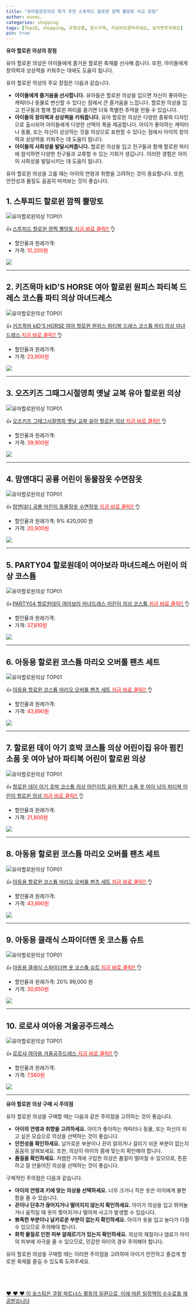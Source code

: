 ```yaml
---
title: "유아할로윈의상 특가 추천 스투피드 할로윈 깜찍 뿔망토 비교 장점"
author: eunmi.
categories: shopping
tags: [Top10, shopping, 유행상품, 필수구매, 지금바로클릭하세요, 놓치면후회해요]
pin: true
---
```

**유아 할로윈 의상의 장점**

유아 할로윈 의상은 아이들에게 즐거운 할로윈 축제를 선사해 줍니다. 또한, 아이들에게 창의력과 상상력을 키워주는 데에도 도움이 됩니다.

유아 할로윈 의상의 주요 장점은 다음과 같습니다.

* **아이들에게 즐거움을 선사합니다.** 유아들은 할로윈 의상을 입으면 자신이 좋아하는 캐릭터나 동물로 변신할 수 있다는 점에서 큰 즐거움을 느낍니다. 할로윈 의상을 입고 친구들과 함께 할로윈 파티를 즐기면 더욱 특별한 추억을 만들 수 있습니다.
* **아이들의 창의력과 상상력을 키워줍니다.** 유아 할로윈 의상은 다양한 종류와 디자인으로 출시되어 아이들에게 다양한 선택의 폭을 제공합니다. 아이가 좋아하는 캐릭터나 동물, 또는 자신이 상상하는 것을 의상으로 표현할 수 있다는 점에서 아이의 창의력과 상상력을 키워주는 데 도움이 됩니다.
* **아이들의 사회성을 발달시켜줍니다.** 할로윈 의상을 입고 친구들과 함께 할로윈 파티에 참석하면 다양한 친구들과 교류할 수 있는 기회가 생깁니다. 이러한 경험은 아이의 사회성을 발달시키는 데 도움이 됩니다.

유아 할로윈 의상을 고를 때는 아이의 연령과 취향을 고려하는 것이 중요합니다. 또한, 안전성과 품질도 꼼꼼히 따져보는 것이 좋습니다.

   

## 1. 스투피드 할로윈 깜찍 뿔망토

![유아할로윈의상 TOP01](https://thumbnail10.coupangcdn.com/thumbnails/remote/230x230ex/image/vendor_inventory/5fa4/4ee836b9455acd965af6ec2dfae5b5a2d3362bdc70c7f5bd31f72ad2e8cc.jpg)


👍 [스투피드 할로윈 깜찍 뿔망토 <font color=red> 지금 바로 클릭!! </font> ](https://link.coupang.com/re/AFFSDP?lptag=AF3617701&subid=GithubCoopas&pageKey=6714056981&traceid=V0-153&itemId=15596630726&vendorItemId=87296138862) 👌 


- 할인율과 원래가격: 
- 가격: <span style='color:red'>10,200원</span>

[![](/discount_price.png)](https://link.coupang.com/re/AFFSDP?lptag=AF3617701&subid=GithubCoopas&pageKey=6714056981&traceid=V0-153&itemId=15596630726&vendorItemId=87296138862)

---


   

## 2. 키즈목마 kID'S HORSE 여아 할로윈 원피스 파티복 드레스 코스튬 파티 의상 마녀드레스

![유아할로윈의상 TOP01](https://thumbnail10.coupangcdn.com/thumbnails/remote/230x230ex/image/vendor_inventory/a7af/2c0d8d1d2e254ea2d780abea97cc907e96fc0ed08e424d481d1c7c61f567.jpg)


👍 [키즈목마 kID'S HORSE 여아 할로윈 원피스 파티복 드레스 코스튬 파티 의상 마녀드레스 <font color=red> 지금 바로 클릭!! </font> ](https://link.coupang.com/re/AFFSDP?lptag=AF3617701&subid=GithubCoopas&pageKey=6763102319&traceid=V0-153&itemId=15855905016&vendorItemId=86494477653) 👌 


- 할인율과 원래가격: 
- 가격: <span style='color:red'>23,900원</span>

[![](/discount_price.png)](https://link.coupang.com/re/AFFSDP?lptag=AF3617701&subid=GithubCoopas&pageKey=6763102319&traceid=V0-153&itemId=15855905016&vendorItemId=86494477653)

---


   

## 3. 오즈키즈 그때그시절영희 옛날 교복 유아 할로윈 의상

![유아할로윈의상 TOP01](https://thumbnail6.coupangcdn.com/thumbnails/remote/230x230ex/image/retail/images/2022/08/22/11/3/53e2541c-3cb3-4aa9-94e0-692771f04e32.jpg)


👍 [오즈키즈 그때그시절영희 옛날 교복 유아 할로윈 의상 <font color=red> 지금 바로 클릭!! </font> ](https://link.coupang.com/re/AFFSDP?lptag=AF3617701&subid=GithubCoopas&pageKey=6723480649&traceid=V0-153&itemId=15643109969&vendorItemId=82859168614) 👌 


- 할인율과 원래가격: 
- 가격: <span style='color:red'>39,900원</span>

[![](/discount_price.png)](https://link.coupang.com/re/AFFSDP?lptag=AF3617701&subid=GithubCoopas&pageKey=6723480649&traceid=V0-153&itemId=15643109969&vendorItemId=82859168614)

---


   

## 4. 맘앤대디 공룡 어린이 동물잠옷 수면잠옷

![유아할로윈의상 TOP01](https://thumbnail8.coupangcdn.com/thumbnails/remote/230x230ex/image/vendor_inventory/f437/a2b8498afc6c992f70a0eda109465caccb46a9b7d5dc7e7b49eaf6a65a73.jpg)


👍 [맘앤대디 공룡 어린이 동물잠옷 수면잠옷 <font color=red> 지금 바로 클릭!! </font> ](https://link.coupang.com/re/AFFSDP?lptag=AF3617701&subid=GithubCoopas&pageKey=6786635457&traceid=V0-153&itemId=15977378637&vendorItemId=83183366074) 👌 


- 할인율과 원래가격: 9%  420,000   원
- 가격: <span style='color:red'>20,900원</span>

[![](/discount_price.png)](https://link.coupang.com/re/AFFSDP?lptag=AF3617701&subid=GithubCoopas&pageKey=6786635457&traceid=V0-153&itemId=15977378637&vendorItemId=83183366074)

---


   

## 5. PARTY04 할로원데이 여아보라 마녀드레스 어린이 의상 코스튬

![유아할로윈의상 TOP01](https://thumbnail9.coupangcdn.com/thumbnails/remote/230x230ex/image/vendor_inventory/b6a5/4bd6fec34eb068f48e54ad202bb738c946c07c7892c0588a7cecbdc133f4.png)


👍 [PARTY04 할로원데이 여아보라 마녀드레스 어린이 의상 코스튬 <font color=red> 지금 바로 클릭!! </font> ](https://link.coupang.com/re/AFFSDP?lptag=AF3617701&subid=GithubCoopas&pageKey=7650839370&traceid=V0-153&itemId=20356512466&vendorItemId=87414888628) 👌 


- 할인율과 원래가격: 
- 가격: <span style='color:red'>37,810원</span>

[![](/discount_price.png)](https://link.coupang.com/re/AFFSDP?lptag=AF3617701&subid=GithubCoopas&pageKey=7650839370&traceid=V0-153&itemId=20356512466&vendorItemId=87414888628)

---


   

## 6. 아동용 할로윈 코스튬 마리오 오버롤 팬츠 세트

![유아할로윈의상 TOP01](https://thumbnail8.coupangcdn.com/thumbnails/remote/230x230ex/image/retail/images/4297458531442165-c9a5e2d9-8e05-493f-8b0f-563c7882f444.jpg)


👍 [아동용 할로윈 코스튬 마리오 오버롤 팬츠 세트 <font color=red> 지금 바로 클릭!! </font> ](https://link.coupang.com/re/AFFSDP?lptag=AF3617701&subid=GithubCoopas&pageKey=6639013883&traceid=V0-153&itemId=15168478675&vendorItemId=82389843744) 👌 


- 할인율과 원래가격: 
- 가격: <span style='color:red'>43,890원</span>

[![](/discount_price.png)](https://link.coupang.com/re/AFFSDP?lptag=AF3617701&subid=GithubCoopas&pageKey=6639013883&traceid=V0-153&itemId=15168478675&vendorItemId=82389843744)

---


   

## 7. 할로윈 데이 아기 호박 코스튬 의상 어린이집 유아 펌킨 소품 옷 여아 남아 파티복 어린이 할로윈 의상

![유아할로윈의상 TOP01](https://thumbnail7.coupangcdn.com/thumbnails/remote/230x230ex/image/vendor_inventory/3d80/a03af5d052178c02129af88d77261c616cb521108b47afcee638186ef819.png)


👍 [할로윈 데이 아기 호박 코스튬 의상 어린이집 유아 펌킨 소품 옷 여아 남아 파티복 어린이 할로윈 의상 <font color=red> 지금 바로 클릭!! </font> ](https://link.coupang.com/re/AFFSDP?lptag=AF3617701&subid=GithubCoopas&pageKey=7654254210&traceid=V0-153&itemId=20374800083&vendorItemId=87395710361) 👌 


- 할인율과 원래가격: 
- 가격: <span style='color:red'>21,800원</span>

[![](/discount_price.png)](https://link.coupang.com/re/AFFSDP?lptag=AF3617701&subid=GithubCoopas&pageKey=7654254210&traceid=V0-153&itemId=20374800083&vendorItemId=87395710361)

---


   

## 8. 아동용 할로윈 코스튬 마리오 오버롤 팬츠 세트

![유아할로윈의상 TOP01](https://thumbnail8.coupangcdn.com/thumbnails/remote/230x230ex/image/retail/images/4297458531442165-c9a5e2d9-8e05-493f-8b0f-563c7882f444.jpg)


👍 [아동용 할로윈 코스튬 마리오 오버롤 팬츠 세트 <font color=red> 지금 바로 클릭!! </font> ](https://link.coupang.com/re/AFFSDP?lptag=AF3617701&subid=GithubCoopas&pageKey=6639013883&traceid=V0-153&itemId=15168478675&vendorItemId=82389843744) 👌 


- 할인율과 원래가격: 
- 가격: <span style='color:red'>43,890원</span>

[![](/discount_price.png)](https://link.coupang.com/re/AFFSDP?lptag=AF3617701&subid=GithubCoopas&pageKey=6639013883&traceid=V0-153&itemId=15168478675&vendorItemId=82389843744)

---


   

## 9. 아동용 클래식 스파이더맨 옷 코스튬 슈트

![유아할로윈의상 TOP01](https://thumbnail9.coupangcdn.com/thumbnails/remote/230x230ex/image/vendor_inventory/8fe3/0d2e0a3a9bc761455e288cd97b53551aa82547f4063259967c3626dbde12.jpg)


👍 [아동용 클래식 스파이더맨 옷 코스튬 슈트 <font color=red> 지금 바로 클릭!! </font> ](https://link.coupang.com/re/AFFSDP?lptag=AF3617701&subid=GithubCoopas&pageKey=6642696249&traceid=V0-153&itemId=15192204316&vendorItemId=82413393603) 👌 


- 할인율과 원래가격: 20%  99,000   원
- 가격: <span style='color:red'>30,650원</span>

[![](/discount_price.png)](https://link.coupang.com/re/AFFSDP?lptag=AF3617701&subid=GithubCoopas&pageKey=6642696249&traceid=V0-153&itemId=15192204316&vendorItemId=82413393603)

---


   

## 10. 로로샤 여아용 겨울공주드레스

![유아할로윈의상 TOP01](https://thumbnail8.coupangcdn.com/thumbnails/remote/230x230ex/image/retail/images/2019/10/07/10/1/7ea12365-dcf4-410c-a7a7-16748fb4c65f.jpg)


👍 [로로샤 여아용 겨울공주드레스 <font color=red> 지금 바로 클릭!! </font> ](https://link.coupang.com/re/AFFSDP?lptag=AF3617701&subid=GithubCoopas&pageKey=314923881&traceid=V0-153&itemId=1000554701&vendorItemId=5429036714) 👌 


- 할인율과 원래가격: 
- 가격: <span style='color:red'>7,560원</span>

[![](/discount_price.png)](https://link.coupang.com/re/AFFSDP?lptag=AF3617701&subid=GithubCoopas&pageKey=314923881&traceid=V0-153&itemId=1000554701&vendorItemId=5429036714)

---
**유아 할로윈 의상 구매 시 주의점**

유아 할로윈 의상을 구매할 때는 다음과 같은 주의점을 고려하는 것이 좋습니다.

* **아이의 연령과 취향을 고려하세요.** 아이가 좋아하는 캐릭터나 동물, 또는 자신이 되고 싶은 모습으로 의상을 선택하는 것이 좋습니다.
* **안전성을 확인하세요.** 날카로운 부분이나 끈이 얽히거나 걸리기 쉬운 부분이 없는지 꼼꼼히 살펴보세요. 또한, 의상이 아이의 몸에 맞는지 확인해야 합니다.
* **품질을 확인하세요.** 저렴한 가격에 구입한 의상은 품질이 떨어질 수 있으므로, 튼튼하고 잘 만들어진 의상을 선택하는 것이 좋습니다.

구체적인 주의점은 다음과 같습니다.

* **아이의 연령과 키에 맞는 의상을 선택하세요.** 너무 크거나 작은 옷은 아이에게 불편함을 줄 수 있습니다.
* **끈이나 단추가 끊어지거나 떨어지지 않는지 확인하세요.** 아이가 의상을 입고 뛰어놀거나 움직일 때 옷이 찢어지거나 떨어져 사고가 발생할 수 있습니다.
* **뾰족한 부분이나 날카로운 부분이 없는지 확인하세요.** 아이가 옷을 입고 놀다가 다칠 수 있으므로 주의해야 합니다.
* **화학 물질로 인한 피부 알레르기가 있는지 확인하세요.** 의상의 재질이나 염료가 아이의 피부에 자극을 줄 수 있으므로, 민감한 아이의 경우 주의해야 합니다.

유아 할로윈 의상을 구매할 때는 이러한 주의점을 고려하여 아이가 안전하고 즐겁게 할로윈 축제를 즐길 수 있도록 도와주세요.<br><br><br><br><br> [ ❤ ❤ ❤ 이 포스팅은 쿠팡 파트너스 활동의 일환으로, 이에 따른 일정액의 수수료를 제공받습니다](https://link.coupang.com/a/bcEFyh)